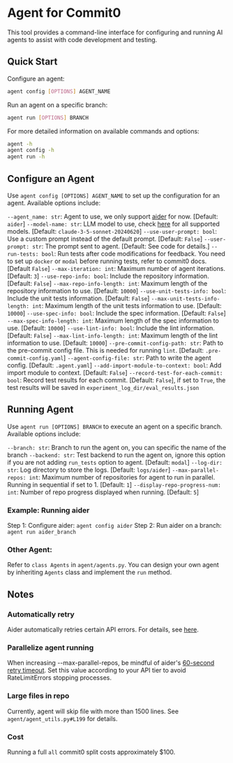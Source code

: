 # Agent for Commit0
This tool provides a command-line interface for configuring and running AI agents to assist with code development and testing.

## Quick Start
Configure an agent:
```bash
agent config [OPTIONS] AGENT_NAME
```

Run an agent on a specific branch:
```bash
agent run [OPTIONS] BRANCH
```

For more detailed information on available commands and options:
```bash
agent -h
agent config -h
agent run -h
```
## Configure an Agent
Use `agent config [OPTIONS] AGENT_NAME` to set up the configuration for an agent.
Available options include:

`--agent_name: str`: Agent to use, we only support [aider](https://aider.chat/) for now. [Default: `aider`]
`--model-name: str`: LLM model to use, check [here](https://aider.chat/docs/llms.html) for all supported models. [Default: `claude-3-5-sonnet-20240620`]
`--use-user-prompt: bool`: Use a custom prompt instead of the default prompt. [Default: `False`]
`--user-prompt: str`: The prompt sent to agent. [Default: See code for details.]
`--run-tests: bool`: Run tests after code modifications for feedback. You need to set up `docker` or `modal` before running tests, refer to commit0 docs. [Default `False`]
`--max-iteration: int`: Maximum number of agent iterations. [Default: `3`]
`--use-repo-info: bool`: Include the repository information. [Default: `False`]
`--max-repo-info-length: int`: Maximum length of the repository information to use. [Default: `10000`]
`--use-unit-tests-info: bool`: Include the unit tests information. [Default: `False`]
`--max-unit-tests-info-length: int`: Maximum length of the unit tests information to use. [Default: `10000`]
`--use-spec-info: bool`: Include the spec information. [Default: `False`]
`--max-spec-info-length: int`: Maximum length of the spec information to use. [Default: `10000`]
`--use-lint-info: bool`: Include the lint information. [Default: `False`]
`--max-lint-info-length: int`: Maximum length of the lint information to use. [Default: `10000`]
`--pre-commit-config-path: str`: Path to the pre-commit config file. This is needed for running `lint`. [Default: `.pre-commit-config.yaml`]
`--agent-config-file: str`: Path to write the agent config. [Default: `.agent.yaml`]
`--add-import-module-to-context: bool`: Add import module to context. [Default: `False`]
`--record-test-for-each-commit: bool`: Record test results for each commit. [Default: `False`], if set to `True`, the test results will be saved in `experiment_log_dir/eval_results.json`

## Running Agent
Use `agent run [OPTIONS] BRANCH` to execute an agent on a specific branch.
Available options include:

`--branch: str`: Branch to run the agent on, you can specific the name of the branch
`--backend: str`: Test backend to run the agent on, ignore this option if you are not adding `run_tests` option to agent. [Default: `modal`]
`--log-dir: str`: Log directory to store the logs. [Default: `logs/aider`]
`--max-parallel-repos: int`: Maximum number of repositories for agent to run in parallel. Running in sequential if set to 1. [Default: `1`]
`--display-repo-progress-num: int`: Number of repo progress displayed when running. [Default: `5`]


### Example: Running aider
Step 1: Configure aider: `agent config aider`
Step 2: Run aider on a branch: `agent run aider_branch`

### Other Agent:
Refer to `class Agents` in `agent/agents.py`. You can design your own agent by inheriting `Agents` class and implement the `run` method.

## Notes

### Automatically retry
Aider automatically retries certain API errors. For details, see [here](https://github.com/paul-gauthier/aider/blob/75e1d519da9b328b0eca8a73ee27278f1289eadb/aider/sendchat.py#L17).

### Parallelize agent running
When increasing --max-parallel-repos, be mindful of aider's [60-second retry timeout](https://github.com/paul-gauthier/aider/blob/75e1d519da9b328b0eca8a73ee27278f1289eadb/aider/sendchat.py#L39). Set this value according to your API tier to avoid RateLimitErrors stopping processes.

### Large files in repo
Currently, agent will skip file with more than 1500 lines. See `agent/agent_utils.py#L199` for details.

### Cost
Running a full `all` commit0 split costs approximately $100.

